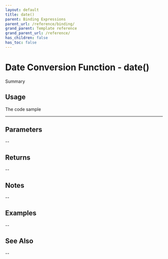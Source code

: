 ```yaml
---
layout: default
title: date()
parent: Binding Expressions
parent_url: /reference/binding/
grand_parent: Template reference
grand_parent_url: /reference/
has_children: false
has_toc: false
---
```


# Date Conversion Function - date()

Summary

## Usage

 The code sample

---

## Parameters

--

## Returns 

--

## Notes


-- 

## Examples


--


## See Also


--


